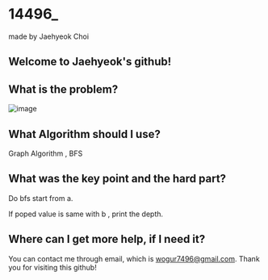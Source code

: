 # 14496_

made by Jaehyeok Choi

## Welcome to Jaehyeok's github!

## What is the problem?

![image](https://github.com/Choi-JaeHyeok-21500749/14496_/blob/main/14496__pro.PNG)

## What Algorithm should I use?

Graph Algorithm , BFS

## What was the key point and the hard part?

Do bfs start from a.

If poped value is same with b , print the depth.

## Where can I get more help, if I need it?

You can contact me through email, which is wogur7496@gmail.com.
Thank you for visiting this github!
